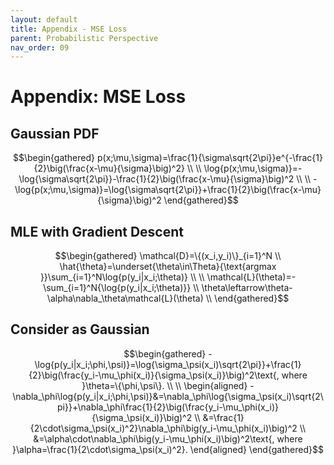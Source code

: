```yaml
---
layout: default
title: Appendix - MSE Loss
parent: Probabilistic Perspective
nav_order: 09
---
```


# Appendix: MSE Loss

## Gaussian PDF

$$\begin{gathered}
p(x;\mu,\sigma)=\frac{1}{\sigma\sqrt{2\pi}}e^{-\frac{1}{2}\big(\frac{x-\mu}{\sigma}\big)^2} \\
\\
\log{p(x;\mu,\sigma)}=-\log{\sigma\sqrt{2\pi}}-\frac{1}{2}\big(\frac{x-\mu}{\sigma}\big)^2 \\
\\
-\log{p(x;\mu,\sigma)}=\log{\sigma\sqrt{2\pi}}+\frac{1}{2}\big(\frac{x-\mu}{\sigma}\big)^2
\end{gathered}$$

## MLE with Gradient Descent

$$\begin{gathered}
\mathcal{D}=\{(x_i,y_i)\}_{i=1}^N \\
\hat{\theta}=\underset{\theta\in\Theta}{\text{argmax }}\sum_{i=1}^N\log{p(y_i|x_i;\theta)} \\
\\
\mathcal{L}(\theta)=-\sum_{i=1}^N{\log{p(y_i|x_i;\theta)}} \\
\theta\leftarrow\theta-\alpha\nabla_\theta\mathcal{L}(\theta) \\
\end{gathered}$$

## Consider as Gaussian

$$\begin{gathered}
-\log{p(y_i|x_i;\phi,\psi)}=\log{\sigma_\psi(x_i)\sqrt{2\pi}}+\frac{1}{2}\big(\frac{y_i-\mu_\phi(x_i)}{\sigma_\psi(x_i)}\big)^2\text{, where }\theta=\{\phi,\psi\}. \\
\\
\begin{aligned}
-\nabla_\phi\log{p(y_i|x_i;\phi,\psi)}&=\nabla_\phi\log{\sigma_\psi(x_i)\sqrt{2\pi}}+\nabla_\phi\frac{1}{2}\big(\frac{y_i-\mu_\phi(x_i)}{\sigma_\psi(x_i)}\big)^2 \\
&=\frac{1}{2\cdot\sigma_\psi(x_i)^2}\nabla_\phi\big(y_i-\mu_\phi(x_i)\big)^2 \\
&=\alpha\cdot\nabla_\phi\big(y_i-\mu_\phi(x_i)\big)^2\text{, where }\alpha=\frac{1}{2\cdot\sigma_\psi(x_i)^2}.
\end{aligned}
\end{gathered}$$